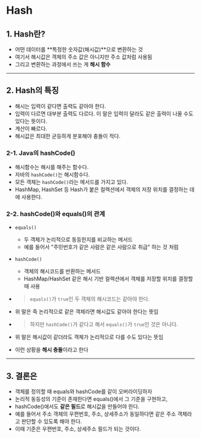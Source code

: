 # Hash

## 1. Hash란?

- 어떤 데이터를 **특정한 숫자값(해시값)**으로 변환하는 것
- 여기서 해시값은 객체의 주소 값은 아니지만 주소 값처럼 사용됨
- 그리고 변환하는 과정에서 쓰는 게 **해시 함수**

---

## 2. Hash의 특징

- 해시는 입력이 같다면 출력도 같아야 한다.
- 입력이 다르면 대부분 출력도 다르다. 이 말은 입력이 달라도 같은 출력이 나올 수도 있다는 뜻이다.
- 계산이 빠르다.
- 해시값은 최대한 균등하게 분포해야 충돌이 적다.

### 2-1. Java의 hashCode()

- 해시함수는 해시를 해주는 함수다.
- 자바의 `hashCode()`는 해시함수다.
- 모든 객체는 `hashCode()`라는 메서드를 가지고 있다.
- HashMap, HashSet 등 Hash가 붙은 컬렉션에서 객체의 저장 위치를 결정하는 데에 사용한다.

### 2-2. hashCode()와 equals()의 관계

- `equals()`
    - 두 객체가 논리적으로 동등한지를 비교하는 메서드
    - 예를 들어서 "주민번호가 같은 사람은 같은 사람으로 취급" 하는 것 처럼


- `hashCode()`
    - 객체의 해시코드를 반환하는 메서드
    - HashMap/HashSet 같은 해시 기반 컬렉션에서 객체를 저장할 위치를 결정할 때 사용


- > `equals()`가 `true`인 두 객체의 해시코드는 같아야 한다.
- 위 말은 즉 논리적으로 같은 객체라면 해시값도 같아야 한다는 뜻임


- > 하지만 `hashCode()`가 같다고 해서 `equals()`가 `true`인 것은 아니다.
- 위 말은 해시값이 같더라도 객체가 논리적으로 다를 수도 있다는 뜻임
- 이런 상황을 **해시 충돌**이라고 한다

---

## 3. 결론은

- 객체를 정의할 때 equals와 hashCode를 같이 오버라이딩하자
- 논리적 동등성의 기준이 존재한다면 equals()에서 그 기준을 구현하고,
- hashCode()애서도 **같은 필드**로 해시값을 만들어야 한다.
- 예를 들어서 주소 객체의 우편번호, 주소, 상세주소가 동일하다면 같은 주소 객체라고 판단할 수 있도록 해야 한다.
- 이때 기준은 우편번호, 주소, 상세주소 필드가 되는 것이다.
